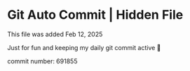 # Git Auto Commit | Hidden File

This file was added Feb 12, 2025

Just for fun and keeping my daily git commit active 🤪

commit number: 691855
